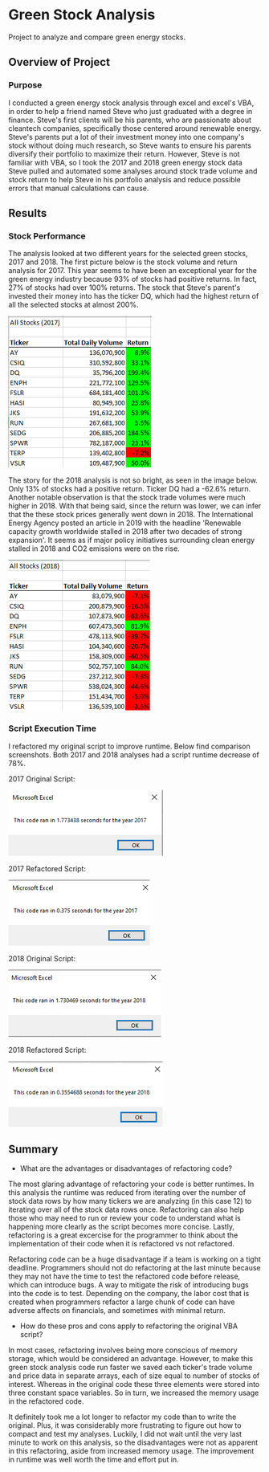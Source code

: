 # Green Stock Analysis
Project to analyze and compare green energy stocks.

## Overview of Project
### Purpose
I conducted a green energy stock analysis through excel and excel's VBA, in order to help a friend named Steve who just graduated with a degree in finance. Steve's first clients will be his parents, who are passionate about cleantech companies, specifically those centered around renewable energy. Steve's parents put a lot of their investment money into one company's stock without doing much research, so Steve wants to ensure his parents diversify their portfolio to maximize their return. However, Steve is not familiar with VBA, so I took the 2017 and 2018 green energy stock data Steve pulled and automated some analyses around stock trade volume and stock return to help Steve in his portfolio analysis and reduce possible errors that manual calculations can cause.

## Results
### Stock Performance
The analysis looked at two different years for the selected green stocks, 2017 and 2018. The first picture below is the stock volume and return analysis for 2017. This year seems to have been an exceptional year for the green energy industry because 93% of stocks had positive returns. In fact, 27% of stocks had over 100% returns. The stock that Steve's parent's invested their money into has the ticker DQ, which had the highest return of all the selected stocks at almost 200%.

![2017_stock_performance](https://github.com/asliwinski23/Stock-Analysis/blob/main/2017_stock_performance.png)

The story for the 2018 analysis is not so bright, as seen in the image below. Only 13% of stocks had a positive return. Ticker DQ had a -62.6% return. Another notable observation is that the stock trade volumes were much higher in 2018. With that being said, since the return was lower, we can infer that the these stock prices generally went down in 2018. The International Energy Agency posted an article in 2019 with the headline 'Renewable capacity growth worldwide stalled in 2018 after two decades of strong expansion'. It seems as if major policy initiatives surrounding clean energy stalled in 2018 and CO2 emissions were on the rise.

![2018_stock_performance_2](https://github.com/asliwinski23/Stock-Analysis/blob/main/2018_stock_performance_2.png)

### Script Execution Time
I refactored my original script to improve runtime. Below find comparison screenshots. Both 2017 and 2018 analyses had a script runtime decrease of 78%.

2017 Original Script:


![module_2017_runntime](https://github.com/asliwinski23/Stock-Analysis/blob/main/module_2017_runntime.png)


2017 Refactored Script:


![VBA_Challenge_2017](https://github.com/asliwinski23/Stock-Analysis/blob/main/VBA_Challenge_2017.png)


2018 Original Script:


![module_2018_runntime](https://github.com/asliwinski23/Stock-Analysis/blob/main/module_2018_runntime.png)


2018 Refactored Script:


![VBA_Challenge_2018](https://github.com/asliwinski23/Stock-Analysis/blob/main/VBA_Challenge_2018.png)

## Summary
* What are the advantages or disadvantages of refactoring code?

The most glaring advantage of refactoring your code is better runtimes. In this analysis the runtime was reduced from iterating over the number of stock data rows by how many tickers we are analyzing (in this case 12) to iterating over all of the stock data rows once. Refactoring can also help those who may need to run or review your code to understand what is happening more clearly as the script becomes more concise. Lastly, refactoring is a great excercise for the programmer to think about the implementation of their code when it is refactored vs not refactored.

Refactoring code can be a huge disadvantage if a team is working on a tight deadline. Programmers should not do refactoring at the last minute because they may not have the time to test the refactored code before release, which can introduce bugs. A way to mitigate the risk of introducing bugs into the code is to test. Depending on the company, the labor cost that is created when programmers refactor a large chunk of code can have adverse affects on financials, and sometimes with minimal return.

* How do these pros and cons apply to refactoring the original VBA script?

In most cases, refactoring involves being more conscious of memory storage, which would be considered an advantage. However, to make this green stock analysis code run faster we saved each ticker's trade volume and price data in separate arrays, each of size equal to number of stocks of interest. Whereas in the original code these three elements were stored into three constant space variables. So in turn, we increased the memory usage in the refactored code.

It definitely took me a lot longer to refactor my code than to write the original. Plus, it was considerably more frustrating to figure out how to compact and test my analyses. Luckily, I did not wait until the very last minute to work on this analysis, so the disadvantages were not as apparent in this refactoring, aside from increased memory usage. The improvement in runtime was well worth the time and effort put in.
